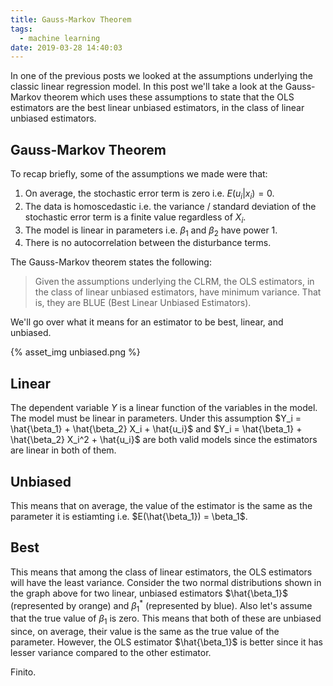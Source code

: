 ```yaml
---
title: Gauss-Markov Theorem
tags:
  - machine learning
date: 2019-03-28 14:40:03
---
```



In one of the previous posts we looked at the assumptions underlying the classic linear regression model. In this post we'll take a look at the Gauss-Markov theorem which uses these assumptions to state that the OLS estimators are the best linear unbiased estimators, in the class of linear unbiased estimators. 

## Gauss-Markov Theorem

To recap briefly, some of the assumptions we made were that:

1. On average, the stochastic error term is zero i.e. $E(u_i | x_i) = 0$. 
2. The data is homoscedastic i.e. the variance / standard deviation of the stochastic error term is a finite value regardless of $X_i$. 
3. The model is linear in parameters i.e. $\beta_1$ and $\beta_2$ have power 1. 
4. There is no autocorrelation between the disturbance terms.  

The Gauss-Markov theorem states the following: 

> Given the assumptions underlying the CLRM, the OLS estimators, in the class of linear unbiased estimators, have minimum variance. That is, they are BLUE (Best Linear Unbiased Estimators).  

We'll go over what it means for an estimator to be best, linear, and unbiased.  

{% asset_img unbiased.png %}

## Linear  

The dependent variable $Y$ is a linear function of the variables in the model. The model must be linear in parameters. Under this assumption $Y_i = \hat{\beta_1} + \hat{\beta_2} X_i + \hat{u_i}$ and $Y_i = \hat{\beta_1} + \hat{\beta_2} X_i^2 + \hat{u_i}$ are both valid models since the estimators are linear in both of them. 

## Unbiased 

This means that on average, the value of the estimator is the same as the parameter it is estiamting i.e. $E(\hat{\beta_1}) = \beta_1$.

## Best 

This means that among the class of linear estimators, the OLS estimators will have the least variance. Consider the two normal distributions shown in the graph above for two linear, unbiased estimators $\hat{\beta_1}$ (represented by orange) and $\beta_1^*$ (represented by blue). Also let's assume that the true value of $\beta_1$ is zero. This means that both of these are unbiased since, on average, their value is the same as the true value of the parameter. However, the OLS estimator $\hat{\beta_1}$ is better since it has lesser variance compared to the other estimator. 

Finito.
